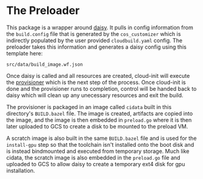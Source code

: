 # The Preloader

This package is a wrapper around
[daisy](https://github.com/GoogleCloudPlatform/compute-daisy).
It pulls in config information from the `build.config` file that is generated by the `cos_customizer`
which is indirectly populated by the user provided `cloudbuild.yaml` config.
The preloader takes this information and generates a daisy config using this template here:

`src/data/build_image.wf.json`

Once daisy is called and all resources are created, cloud-init will execute the
[provisioner](https://cos.googlesource.com/cos/tools/+/refs/heads/master/src/cmd/provisioner)
which is the next step of the process. Once cloud-init is done and the provisioner runs to
completion, control will be handed back to daisy which will clean up any unecessary resources
and exit the build.

The provisioner is packaged in an image called `cidata` built in this directory's `BUILD.bazel`
file. The image is created, artifacts are copied into the image, and the image is then embedded in
`preload.go` where it is then later uploaded to GCS to create a disk to be mounted to the preload
VM.

A scratch image is also built in the same `BUILD.bazel` file and is used for the `install-gpu` step
so that the toolchain isn't installed onto the boot disk and is instead bindmounted and executed
from temporary storage. Much like cidata, the scratch image is also embedded in the `preload.go`
file and uploaded to GCS to allow daisy to create a temporary ext4 disk for gpu installation.